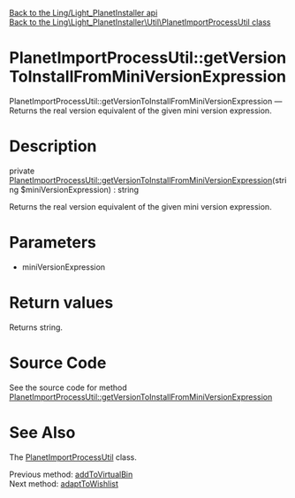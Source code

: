 [Back to the Ling/Light_PlanetInstaller api](https://github.com/lingtalfi/Light_PlanetInstaller/blob/master/doc/api/Ling/Light_PlanetInstaller.md)<br>
[Back to the Ling\Light_PlanetInstaller\Util\PlanetImportProcessUtil class](https://github.com/lingtalfi/Light_PlanetInstaller/blob/master/doc/api/Ling/Light_PlanetInstaller/Util/PlanetImportProcessUtil.md)


PlanetImportProcessUtil::getVersionToInstallFromMiniVersionExpression
================



PlanetImportProcessUtil::getVersionToInstallFromMiniVersionExpression — Returns the real version equivalent of the given mini version expression.




Description
================


private [PlanetImportProcessUtil::getVersionToInstallFromMiniVersionExpression](https://github.com/lingtalfi/Light_PlanetInstaller/blob/master/doc/api/Ling/Light_PlanetInstaller/Util/PlanetImportProcessUtil/getVersionToInstallFromMiniVersionExpression.md)(string $miniVersionExpression) : string




Returns the real version equivalent of the given mini version expression.




Parameters
================


- miniVersionExpression

    


Return values
================

Returns string.








Source Code
===========
See the source code for method [PlanetImportProcessUtil::getVersionToInstallFromMiniVersionExpression](https://github.com/lingtalfi/Light_PlanetInstaller/blob/master/Util/PlanetImportProcessUtil.php#L1007-L1010)


See Also
================

The [PlanetImportProcessUtil](https://github.com/lingtalfi/Light_PlanetInstaller/blob/master/doc/api/Ling/Light_PlanetInstaller/Util/PlanetImportProcessUtil.md) class.

Previous method: [addToVirtualBin](https://github.com/lingtalfi/Light_PlanetInstaller/blob/master/doc/api/Ling/Light_PlanetInstaller/Util/PlanetImportProcessUtil/addToVirtualBin.md)<br>Next method: [adaptToWishlist](https://github.com/lingtalfi/Light_PlanetInstaller/blob/master/doc/api/Ling/Light_PlanetInstaller/Util/PlanetImportProcessUtil/adaptToWishlist.md)<br>

